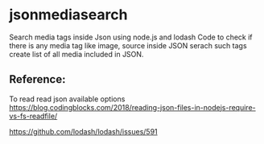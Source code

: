 # jsonmediasearch
Search media tags inside Json using node.js and lodash
Code to check if there is any media tag like image, source inside JSON
serach such tags create list of all media included in JSON.

## Reference:
To read read json available options 
https://blog.codingblocks.com/2018/reading-json-files-in-nodejs-require-vs-fs-readfile/

https://github.com/lodash/lodash/issues/591
